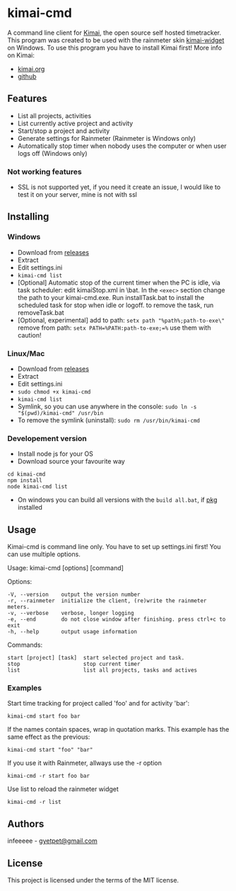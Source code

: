 # kimai-cmd

A command line client for [Kimai](http://www.kimai.org/), the open source self hosted timetracker.
This program was created to be used with the rainmeter skin [kimai-widget](https://github.com/infeeeee/kimai-widget) on Windows.
To use this program you have to install Kimai first!
More info on Kimai:
* [kimai.org](http://www.kimai.org/)
* [github](https://github.com/kimai/kimai)

## Features

* List all projects, activities
* List currently active project and activity
* Start/stop a project and activity
* Generate settings for Rainmeter (Rainmeter is Windows only)
* Automatically stop timer when nobody uses the computer or when user logs off (Windows only) 

### Not working features

* SSL is not supported yet, if you need it create an issue, I would like to test it on your server, mine is not with ssl

## Installing

### Windows

* Download from [releases](https://github.com/infeeeee/kimai-cmd/releases/latest)
* Extract
* Edit settings.ini
* `kimai-cmd list`
* [Optional] Automatic stop of the current timer when the PC is idle, via task scheduler: edit kimaiStop.xml in \bat. In the `<exec>` section change the path to your kimai-cmd.exe. Run installTask.bat to install the scheduled task for stop when idle or logoff. to remove the task, run removeTask.bat
* [Optional, experimental] add to path: `setx path "%path%;path-to-exe\"` remove from path: `setx PATH=%PATH:path-to-exe;=%` use them with caution!

### Linux/Mac

* Download from [releases](https://github.com/infeeeee/kimai-cmd/releases/latest)
* Extract
* Edit settings.ini
* `sudo chmod +x kimai-cmd`
* `kimai-cmd list`
* Symlink, so  you can use anywhere in the console: `sudo ln -s "$(pwd)/kimai-cmd" /usr/bin`
* To remove the symlink (uninstall): `sudo rm /usr/bin/kimai-cmd`

### Developement version

* Install node js for your OS
* Download source your favourite way
```
cd kimai-cmd
npm install
node kimai-cmd list
```
* On windows you can build all versions with the `build all.bat`, if [pkg](https://www.npmjs.com/package/pkg) installed


## Usage

Kimai-cmd is command line only. 
You have to set up settings.ini first!
You can use multiple options.

Usage: kimai-cmd [options] [command]

  Options:

    -V, --version    output the version number
    -r, --rainmeter  initialize the client, (re)write the rainmeter meters.
    -v, --verbose    verbose, longer logging
    -e, --end        do not close window after finishing. press ctrl+c to exit
    -h, --help       output usage information


  Commands:

    start [project] [task]  start selected project and task.
    stop                    stop current timer
    list                    list all projects, tasks and actives

### Examples

Start time tracking for project called 'foo' and for activity 'bar':
```
kimai-cmd start foo bar
```

If the names contain spaces, wrap in quotation marks. This example has the same effect as the previous:
```
kimai-cmd start "foo" "bar"
```

If you use it with Rainmeter, allways use the -r option
```
kimai-cmd -r start foo bar
```

Use list to reload the rainmeter widget
```
kimai-cmd -r list
```

## Authors

infeeeee - gyetpet@gmail.com

## License

This project is licensed under the terms of the MIT license.